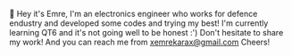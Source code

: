 👋 Hey it's Emre,
I'm an electronics engineer who works for defence endustry and developed some codes and trying my best! 
I'm currently learning QT6 and it's not going well to be honest :')
Don't hesitate to share my work! 
And you can reach me from xemrekarax@gmail.com 
Cheers!
